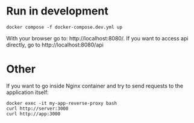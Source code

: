 # Run in development
```
docker compose -f docker-compose.dev.yml up
```
With your browser go to: http://localhost:8080/.
If you want to access api directly, go to http://localhost:8080/api

# Other
If you want to go inside Nginx container and try to send requests to the application itself:
```
docker exec -it my-app-reverse-proxy bash
curl http://server:3000
curl http://app:3000
```

